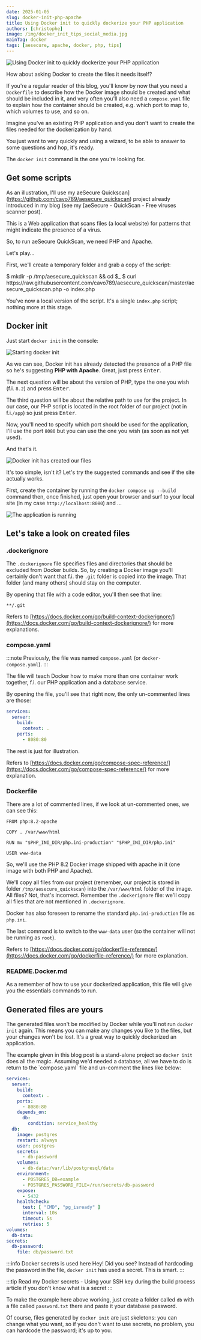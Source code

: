 ```yaml
---
date: 2025-01-05
slug: docker-init-php-apache
title: Using Docker init to quickly dockerize your PHP application
authors: [christophe]
image: /img/docker_init_tips_social_media.jpg
mainTag: docker
tags: [aesecure, apache, docker, php, tips]
---
```

<!-- cspell:ignore dbmdl -->
![Using Docker init to quickly dockerize your PHP application](/img/docker_init_tips_banner.jpg)

How about asking Docker to create the files it needs itself?

If you're a regular reader of this blog, you'll know by now that you need a `Dockerfile` to describe how the Docker image should be created and what should be included in it, and very often you'll also need a `compose.yaml` file to explain how the container should be created, e.g. which port to map to, which volumes to use, and so on.

Imagine you've an existing PHP application and you don't want to create the files needed for the dockerization by hand.

You just want to very quickly and using a wizard, to be able to answer to some questions and hop, it's ready.

The `docker init` command is the one you're looking for.

<!-- truncate -->

## Get some scripts

As an illustration, I'll use my <Link to="/blog/aesecure-quickscan">aeSecure Quickscan](https://github.com/cavo789/aesecure_quickscan) project already introduced in my blog (see my [aeSecure - QuickScan - Free viruses scanner</Link> post).

This is a Web application that scans files (a local website) for patterns that might indicate the presence of a virus.

So, to run aeSecure QuickScan, we need PHP and Apache.

Let's play...

First, we'll create a temporary folder and grab a copy of the script:

<Terminal>
$ mkdir -p /tmp/aesecure_quickscan && cd $_
$ curl https://raw.githubusercontent.com/cavo789/aesecure_quickscan/master/aesecure_quickscan.php -o index.php
</Terminal>

You've now a local version of the script. It's a single `index.php` script; nothing more at this stage.

## Docker init

Just start `docker init` in the console:

![Starting docker init](./images/docker_init.png)

As we can see, Docker init has already detected the presence of a PHP file so he's suggesting **PHP with Apache**. Great, just press <kbd>Enter</kbd>.

The next question will be about the version of PHP, type the one you wish (f.i. `8.2`) and press <kbd>Enter</kbd>.

The third question will be about the relative path to use for the project. In our case, our PHP script is located in the root folder of our project (not in f.i.`/app`) so just press <kbd>Enter</kbd>.

Now, you'll need to specify which port should be used for the application, I'll use the port `8080` but you can use the one you wish (as soon as not yet used).

And that's it.

![Docker init has created our files](./images/docker_init_done.png)

It's too simple, isn't it? Let's try the suggested commands and see if the site actually works.

First, create the container by running the `docker compose up --build` command then, once finished, just open your browser and surf to your local site (in my case `http://localhost:8080`) and ...

![The application is running](./images/localhost.png)

## Let's take a look on created files

### .dockerignore

The `.dockerignore` file specifies files and directories that should be excluded from Docker builds. So, by creating a Docker image you'll certainly don't want that f.i. the `.git` folder is copied into the image. That folder (and many others) should stay on the computer.

By opening that file with a code editor, you'll then see that line:

<Snippet filename=".dockerignore">

```ignore
**/.git
```

</Snippet>

Refers to [https://docs.docker.com/go/build-context-dockerignore/](https://docs.docker.com/go/build-context-dockerignore/) for more explanations.

### compose.yaml

:::note
Previously, the file was named `compose.yaml` (or `docker-compose.yaml`).
:::

The file will teach Docker how to make more than one container work together, f.i. our PHP application and a database service.

By opening the file, you'll see that right now, the only un-commented lines are those:

<Snippet filename="compose.yaml">

```yaml
services:
  server:
    build:
      context: .
    ports:
      - 8080:80
```

</Snippet>

The rest is just for illustration.

Refers to [https://docs.docker.com/go/compose-spec-reference/](https://docs.docker.com/go/compose-spec-reference/) for more explanation.

### Dockerfile

There are a lot of commented lines, if we look at un-commented ones, we can see this:

<Snippet filename="Dockerfile">

```docker
FROM php:8.2-apache

COPY . /var/www/html

RUN mv "$PHP_INI_DIR/php.ini-production" "$PHP_INI_DIR/php.ini"

USER www-data
```

</Snippet>

So, we'll use the PHP 8.2 Docker image shipped with apache in it (one image with both PHP and Apache).

We'll copy all files from our project (remember, our project is stored in folder `/tmp/aesecure_quickscan`) into the `/var/www/html` folder of the image. All files? Not, that's incorrect. Remember the `.dockerignore` file: we'll copy all files that are not mentioned in `.dockerignore`.

Docker has also foreseen to rename the standard `php.ini-production` file as `php.ini`.

The last command is to switch to the `www-data` user (so the container will not be running as `root`).

Refers to [https://docs.docker.com/go/dockerfile-reference/](https://docs.docker.com/go/dockerfile-reference/) for more explanation.

### README.Docker.md

As a remember of how to use your dockerized application, this file will give you the essentials commands to run.

## Generated files are yours

The generated files won't be modified by Docker while you'll not run `docker init` again. This means you can make any changes you like to the files, but your changes won't be lost. It's a great way to quickly dockerized an application.

The example given in this blog post is a stand-alone project so `docker init` does all the magic. Assuming we'd needed a database, all we have to do is return to the `compose.yaml´ file and un-comment the lines like below:

<Snippet filename="compose.yaml">

```yaml
services:
  server:
    build:
      context: .
    ports:
      - 8080:80
    depends_on:
      db:
        condition: service_healthy
  db:
    image: postgres
    restart: always
    user: postgres
    secrets:
      - db-password
    volumes:
      - db-data:/var/lib/postgresql/data
    environment:
      - POSTGRES_DB=example
      - POSTGRES_PASSWORD_FILE=/run/secrets/db-password
    expose:
      - 5432
    healthcheck:
      test: [ "CMD", "pg_isready" ]
      interval: 10s
      timeout: 5s
      retries: 5
volumes:
  db-data:
secrets:
  db-password:
    file: db/password.txt
```

</Snippet>

:::info Docker secrets is used here
Hey! Did you see? Instead of hardcoding the password in the file, `docker init` has used a secret. This is smart.
:::

:::tip Read my <Link to="/blog/docker-use-ssh-during-build">Docker secrets - Using your SSH key during the build process</Link> article if you don't know what is a secret
:::

To make the example here above working, just create a folder called `db` with a file called `password.txt` there and paste it your database password.

Of course, files generated by `docker init` are just skeletons: you can change what you want, so if you don't want to use secrets, no problem, you can hardcode the password; it's up to you.
